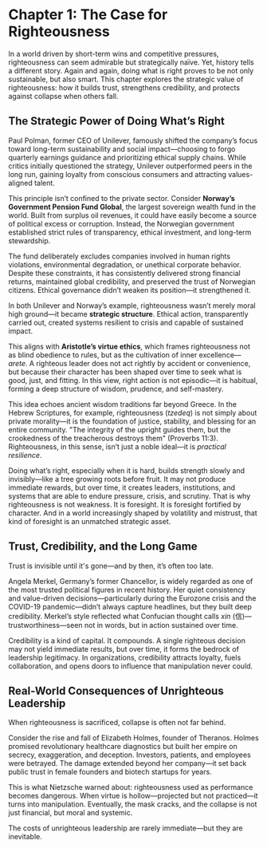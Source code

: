 # Chapter 1: The Case for Righteousness

In a world driven by short-term wins and competitive pressures, righteousness can seem admirable but strategically naïve. Yet, history tells a different story. Again and again, doing what is right proves to be not only sustainable, but also smart. This chapter explores the strategic value of righteousness: how it builds trust, strengthens credibility, and protects against collapse when others fall.

## The Strategic Power of Doing What’s Right

Paul Polman, former CEO of Unilever, famously shifted the company’s focus toward long-term sustainability and social impact—choosing to forgo quarterly earnings guidance and prioritizing ethical supply chains. While critics initially questioned the strategy, Unilever outperformed peers in the long run, gaining loyalty from conscious consumers and attracting values-aligned talent.

This principle isn’t confined to the private sector. Consider **Norway’s Government Pension Fund Global**, the largest sovereign wealth fund in the world. Built from surplus oil revenues, it could have easily become a source of political excess or corruption. Instead, the Norwegian government established strict rules of transparency, ethical investment, and long-term stewardship.

The fund deliberately excludes companies involved in human rights violations, environmental degradation, or unethical corporate behavior. Despite these constraints, it has consistently delivered strong financial returns, maintained global credibility, and preserved the trust of Norwegian citizens. Ethical governance didn’t weaken its position—it strengthened it.

In both Unilever and Norway’s example, righteousness wasn’t merely moral high ground—it became **strategic structure**. Ethical action, transparently carried out, created systems resilient to crisis and capable of sustained impact.

This aligns with **Aristotle’s virtue ethics**, which frames righteousness not as blind obedience to rules, but as the cultivation of inner excellence—*arete*. A righteous leader does not act rightly by accident or convenience, but because their character has been shaped over time to seek what is good, just, and fitting. In this view, right action is not episodic—it is habitual, forming a deep structure of wisdom, prudence, and self-mastery.

This idea echoes ancient wisdom traditions far beyond Greece. In the Hebrew Scriptures, for example, righteousness (*tzedeq*) is not simply about private morality—it is the foundation of justice, stability, and blessing for an entire community. "The integrity of the upright guides them, but the crookedness of the treacherous destroys them" (Proverbs 11:3). Righteousness, in this sense, isn’t just a noble ideal—it is *practical resilience*.

Doing what’s right, especially when it is hard, builds strength slowly and invisibly—like a tree growing roots before fruit. It may not produce immediate rewards, but over time, it creates leaders, institutions, and systems that are able to endure pressure, crisis, and scrutiny. That is why righteousness is not weakness. It is foresight. It is foresight fortified by character. And in a world increasingly shaped by volatility and mistrust, that kind of foresight is an unmatched strategic asset.



## Trust, Credibility, and the Long Game

Trust is invisible until it's gone—and by then, it’s often too late.

Angela Merkel, Germany’s former Chancellor, is widely regarded as one of the most trusted political figures in recent history. Her quiet consistency and value-driven decisions—particularly during the Eurozone crisis and the COVID-19 pandemic—didn’t always capture headlines, but they built deep credibility. Merkel’s style reflected what Confucian thought calls *xin* (信)—trustworthiness—seen not in words, but in action sustained over time.

Credibility is a kind of capital. It compounds. A single righteous decision may not yield immediate results, but over time, it forms the bedrock of leadership legitimacy. In organizations, credibility attracts loyalty, fuels collaboration, and opens doors to influence that manipulation never could.

## Real-World Consequences of Unrighteous Leadership

When righteousness is sacrificed, collapse is often not far behind.

Consider the rise and fall of Elizabeth Holmes, founder of Theranos. Holmes promised revolutionary healthcare diagnostics but built her empire on secrecy, exaggeration, and deception. Investors, patients, and employees were betrayed. The damage extended beyond her company—it set back public trust in female founders and biotech startups for years.

This is what Nietzsche warned about: righteousness used as performance becomes dangerous. When virtue is hollow—projected but not practiced—it turns into manipulation. Eventually, the mask cracks, and the collapse is not just financial, but moral and systemic.

The costs of unrighteous leadership are rarely immediate—but they are inevitable.
